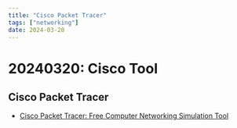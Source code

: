 ```yaml
---
title: "Cisco Packet Tracer"
tags: ["networking"]
date: 2024-03-20
---
```


# 20240320: Cisco Tool

<TagsLinks />

## Cisco Packet Tracer

- [Cisco Packet Tracer: Free Computer Networking Simulation Tool](https://skillsforall.com/learningcollections/cisco-packet-tracer?courseLang=es-XL&utm_source=netacad.com&utm_medium=referral&utm_campaign=packet-tracer&userlogin=0)